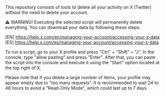 This repository consists of tools to delete all your activity on X (Twitter) without the need to delete your account.

⚠️ WARNING!
Executing the selected script will permanently delete everything. You can download your data by following these steps:

[EN] https://help.x.com/en/managing-your-account/accessing-your-x-data
[ES] https://help.x.com/es/managing-your-account/accessing-your-x-data

To run a script, go to your X profile and press "Ctrl" + "Shift" + "J". In the console, type "allow pasting" and press "Enter". After that, you can paste the script into the console and execute it using the "Start" option located at the top right of X.

Please note that if you delete a large number of items, your profile may appear empty due to "too many requests". It is recommended to wait 24 to 48 hours to avoid a "Read-Only Mode", which could last up to 7 days.